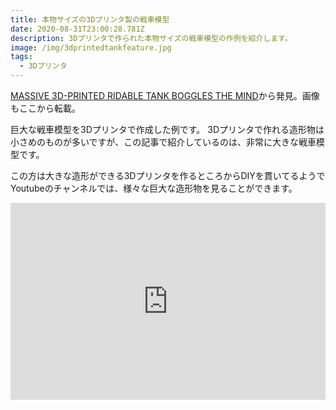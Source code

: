 ```yaml
---
title: 本物サイズの3Dプリンタ製の戦車模型
date: 2020-08-31T23:00:28.781Z
description: 3Dプリンタで作られた本物サイズの戦車模型の作例を紹介します。
image: /img/3dprintedtankfeature.jpg
tags:
  - 3Dプリンタ
---
```

[MASSIVE 3D-PRINTED RIDABLE TANK BOGGLES THE MIND](https://hackaday.com/2019/11/02/massive-3d-printed-ridable-tank-boggles-the-mind/)から発見。画像もここから転載。

巨大な戦車模型を3Dプリンタで作成した例です。
3Dプリンタで作れる造形物は小さめのものが多いですが、この記事で紹介しているのは、非常に大きな戦車模型です。

この方は大きな造形ができる3Dプリンタを作るところからDIYを貫いてるようでYoutubeのチャンネルでは、様々な巨大な造形物を見ることができます。

<iframe width="100%" height="315" src="https://www.youtube.com/embed/kQhC-VPNZcU" frameborder="0" allow="accelerometer; autoplay; encrypted-media; gyroscope; picture-in-picture" allowfullscreen></iframe>
